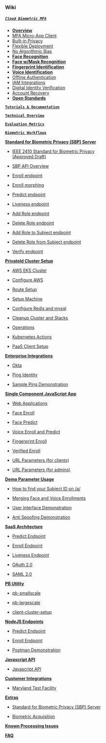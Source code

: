### Wiki

##### [**`Cloud Biometric MFA`**](https://github.com/openinfer/PrivateIdentity/wiki)

* [**Overview**](https://github.com/openinfer/PrivateIdentity/wiki#overview)
* [MFA Micro-App Client](https://github.com/openinfer/PrivateIdentity/wiki#mfa-micro-app-web-client)
* [Built-in Privacy](https://github.com/openinfer/PrivateIdentity/wiki#built-in-privacy-exempt-from-gdpr-ccpa-bipa--hipaa-privacy-law-obligations)
* [Flexible Deployment](https://github.com/openinfer/PrivateIdentity/wiki#flexible-deployment)
* [No Algorithmic Bias](https://github.com/openinfer/PrivateIdentity/wiki#no-discrimination)
* [**Face Recognition**](https://github.com/openinfer/PrivateIdentity/wiki#facial-recognition)
* [**Face w/Mask Recognition**](https://github.com/openinfer/PrivateIdentity/wiki#face-with-mask-recognition)
* [**Fingerprint Identification**](https://github.com/openinfer/PrivateIdentity/wiki#fingerprint-identification)
* [**Voice Identification**](https://github.com/openinfer/PrivateIdentity/wiki#voice-speaker-identification)
* [Offline Authentication](https://github.com/openinfer/PrivateIdentity/wiki#offline-authentication)
* [IAM Integrations](https://github.com/openinfer/PrivateIdentity/wiki#iam-integrations)
* [Digital Identity Verification](https://github.com/openinfer/PrivateIdentity/wiki#digital-identity-verification)
* [Account Recovery](https://github.com/openinfer/PrivateIdentity/wiki#account-recovery)
* [**Open Standards**](https://github.com/openinfer/PrivateIdentity/wiki#open-standards)

[**`Tutorials & Documentation`**](https://github.com/openinfer/PrivateIdentity/wiki/Tutorials)

[**`Technical Overview`**](https://github.com/openinfer/PrivateIdentity/wiki/Technical-Overview)  

[**`Evaluation Metrics`**](https://github.com/openinfer/PrivateIdentity/wiki/EVALUATION-METRICS-FOR-FACE-RECOGNITION-DNN)

[**`Biometric Workflows`**](https://github.com/openinfer/PrivateIdentity/wiki/Biometric-Ingestion-and-Helper-DNNs)

[**Standard for Biometric Privacy (SBP) Server**](https://github.com/openinfer/PrivateIdentity/wiki/IEEE-2410-2020-Standard-for-Biometric-Privacy-(SBP)-Server)

* [IEEE 2410 Standard for Biometric Privacy <br>(Approved Draft)](https://github.com/openinfer/PrivateIdentity/wiki/IEEE-2410-STANDARD-FOR-BIOMETRIC-PRIVACY-%5BDRAFT%5D)

* [SBP API Overview](https://github.com/openinfer/PrivateIdentity/wiki/IEEE-2410-2020-Standard-for-Biometric-Privacy-(SBP)-Server#SBP-API-Overview)

* [Enroll endpoint](https://github.com/openinfer/PrivateIdentity/wiki/IEEE-2410-2020-Standard-for-Biometric-Privacy-(SBP)-Server#API-Enroll-Overview)

* [Enroll morphing](https://github.com/openinfer/PrivateIdentity/wiki/Enrollment-Morphing)

* [Predict endpoint](https://github.com/openinfer/PrivateIdentity/wiki/IEEE-2410-2020-Standard-for-Biometric-Privacy-(SBP)-Server#Predict-Overview)

* [Liveness endpoint](https://github.com/openinfer/PrivateIdentity/wiki/IEEE-2410-2020-Standard-for-Biometric-Privacy-(SBP)-Server#Liveness-Overview)

* [Add Role endpoint](https://github.com/openinfer/PrivateIdentity/wiki/IEEE-2410-2020-Standard-for-Biometric-Privacy-(SBP)-Server#Add-Role-Overview)

* [Delete Role endpoint](https://github.com/openinfer/PrivateIdentity/wiki/IEEE-2410-2020-Standard-for-Biometric-Privacy-(SBP)-Server#Delete-Role-Overview)

* [Add Role to Subject endpoint](https://github.com/openinfer/PrivateIdentity/wiki/IEEE-2410-2020-Standard-for-Biometric-Privacy-(SBP)-Server#Add-Role-to-Subject)

* [Delete Role from Subject endpoint](https://github.com/openinfer/PrivateIdentity/wiki/IEEE-2410-2020-Standard-for-Biometric-Privacy-(SBP)-Server#Delete-Role-From-Subject)

* [Verify endpoint](https://github.com/openinfer/PrivateIdentity/wiki/IEEE-2410-Standard-for-Biometric-Privacy-(SBP)-ServerAPI-Verify-Overview)

[**PrivateId Cluster Setup**](https://github.com/openinfer/PrivateIdentity/wiki/cluster-setup)

* [AWS EKS Cluster](https://github.com/openinfer/PrivateIdentity/wiki/cluster-setup#AWS-EKS-CLUSTER)

* [Configure AWS](https://github.com/openinfer/PrivateIdentity/wiki/cluster-setup#configure-aws)

* [Route Setup](https://github.com/openinfer/PrivateIdentity/wiki/Route-Setup)

* [Setup Machine](https://github.com/openinfer/PrivateIdentity/wiki/Setup-Machine)

* [Configure Redis and mysql](https://github.com/openinfer/PrivateIdentity/wiki/Configure-redis-and-mysql)

* [Cleanup Cluster and Stacks](https://github.com/openinfer/PrivateIdentity/wiki/Cleanup-Cluster-and-Stacks)

* [Operations](https://github.com/openinfer/PrivateIdentity/wiki/Operations)

* [Kubernetes Actions](https://github.com/openinfer/PrivateIdentity/wiki/Kubernetes-Actions)

* [PaaS Client Setup](https://github.com/openinfer/PrivateIdentity/wiki/PaaS-Web-Application)

[**Enterprise Integrations**](https://github.com/openinfer/PrivateIdentity/wiki/Enterprise-Integrations)

* [Okta](https://github.com/openinfer/PrivateIdentity/wiki/Enterprise-Integrations#okta)

* [Ping Identity](https://github.com/openinfer/PrivateIdentity/wiki/Enterprise-Integrations#ping-identity)

* [Sample Ping Demonstration](https://github.com/openinfer/PrivateIdentity/wiki/Enterprise-Integrations#sample-ping-demo)

[**Single Component JavaScript App**](https://github.com/openinfer/PrivateIdentity/wiki/Single-Component-JavaScript-App)

* [Web Applications](https://github.com/openinfer/PrivateIdentity/wiki/Client-Applications#Web-applications)

* [Face Enroll](https://github.com/openinfer/PrivateIdentity/wiki/Client-Applications#Face-enroll)

* [Face Predict](https://github.com/openinfer/PrivateIdentity/wiki/Client-Applications#Face-predict)

* [Voice Enroll and Predict](https://github.com/openinfer/PrivateIdentity/wiki/Client-Applications#Voice-enroll-and-predict)

* [Fingerprint Enroll](https://github.com/openinfer/PrivateIdentity/wiki/Client-Applications#Fingerprint-enroll)

* [Verified Enroll](https://github.com/openinfer/PrivateIdentity/wiki/Verified-Enroll)

* [URL Parameters (for clients)](https://github.com/openinfer/PrivateIdentity/wiki/Client-URL-Parameters)

* [URL Parameters (for admins)](https://github.com/openinfer/PrivateIdentity/wiki/Admin-URL-Parameters)

[**Demo Parameter Usage**](https://github.com/openinfer/PrivateIdentity/wiki/Demo-Parameter-Usage)

* [How to find your Subject ID on /a/](https://github.com/openinfer/PrivateIdentity/wiki/Demo-Parameter-Usage#How-to-find-your-Subject-ID-on-/a/)

* [Merging Face and Voice Enrollments](https://github.com/openinfer/PrivateIdentity/wiki/Demo-Parameter-Usage#Merging-Face-and-Voice-Enrollments)

* [User Interface Demonstration](https://github.com/openinfer/PrivateIdentity/wiki/Demo-Parameter-Usage#User-Interface-Demonstration)

* [Anti Spoofing Demonstration](https://github.com/openinfer/PrivateIdentity/wiki/Demo-Parameter-Usage#anti-spoofing-technique)

[**SaaS Architecture**](https://github.com/openinfer/PrivateIdentity/wiki/SaaS-Architecture)

* [Predict Endpoint](https://github.com/openinfer/PrivateIdentity/wiki/Predict-Endpoint)

* [Enroll Endpoint](https://github.com/openinfer/PrivateIdentity/wiki/Enroll-Endpoint)

* [Liveness Endpoint](https://github.com/openinfer/PrivateIdentity/wiki/Liveness-Endpoint)

* [OAuth 2.0](https://github.com/openinfer/PrivateIdentity/wiki/OAUTH)

* [SAML 2.0](https://github.com/openinfer/PrivateIdentity/wiki/SAML-2.0)

[**PB Utility**](https://github.com/openinfer/PrivateIdentity/wiki/pb-utils)

* [pb-smallscale](https://github.com/openinfer/PrivateIdentity/wiki/pb-utils#small-Scale)

* [pb-largescale](https://github.com/openinfer/PrivateIdentity/wiki/pb-utils#large-Scale)
 
* [client-cluster-setup](https://github.com/openinfer/PrivateIdentity/wiki/Client-Cluster-setup)

[**NodeJS Endpoints**](https://github.com/openinfer/PrivateIdentity/wiki/NodeJS-Endpoint)

* [Predict Endpoint](https://github.com/openinfer/PrivateIdentity/wiki/NodeJS-Endpoint#Predict-Overview)

* [Enroll Endpoint](https://github.com/openinfer/PrivateIdentity/wiki/NodeJS-Endpoint#Enroll-Overview)

* [Postman Demonstration](https://github.com/openinfer/PrivateIdentity/wiki/NodeJS-Endpoint#Postman-Example-Project)

[**Javascript API**](https://github.com/openinfer/PrivateIdentity/wiki/JavaScript-API)

* [Javascript API](https://github.com/openinfer/PrivateIdentity/wiki/JavaScript-API)

[**Customer Integrations**](https://github.com/openinfer/PrivateIdentity/wiki/Customer-Integrations)

* [Maryland Test Facility](https://github.com/openinfer/PrivateIdentity/wiki/Delivery-to-2020-Biometric-Technology-Rally-at-MdTFy)

[**Extras**](https://github.com/openinfer/PrivateIdentity/wiki/Extras)

* [Standard for Biometric Privacy (SBP) Server](https://github.com/openinfer/PrivateIdentity/wiki/IEEE-2410-2020-Standard-for-Biometric-Privacy-(SBP)-Server)

* [Biometric Acquisition](https://github.com/openinfer/PrivateIdentity/wiki/Biometric-Acquisition)

[**Known Processing Issues**](https://github.com/openinfer/PrivateIdentity/wiki/Known-Processing-Issues)

[**FAQ**](https://github.com/openinfer/PrivateIdentity/wiki/FAQ)
